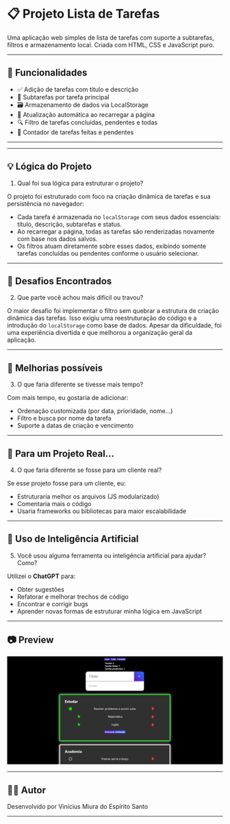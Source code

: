 # 📋 Projeto Lista de Tarefas

Uma aplicação web simples de lista de tarefas com suporte a subtarefas, filtros e armazenamento local. Criada com HTML, CSS e JavaScript puro.

---

## 🚀 Funcionalidades

- ✅ Adição de tarefas com título e descrição
- 📝 Subtarefas por tarefa principal
- 🗃️ Armazenamento de dados via LocalStorage
- 🔄 Atualização automática ao recarregar a página
- 🔍 Filtro de tarefas concluídas, pendentes e todas
- 🎯 Contador de tarefas feitas e pendentes

---

---

## 💡 Lógica do Projeto

1. Qual foi sua lógica para estruturar o projeto?

O projeto foi estruturado com foco na criação dinâmica de tarefas e sua persistência no navegador:
- Cada tarefa é armazenada no `localStorage` com seus dados essenciais: título, descrição, subtarefas e status.
- Ao recarregar a página, todas as tarefas são renderizadas novamente com base nos dados salvos.
- Os filtros atuam diretamente sobre esses dados, exibindo somente tarefas concluídas ou pendentes conforme o usuário selecionar.

---

## 🧠 Desafios Encontrados

2. Que parte você achou mais difícil ou travou?

O maior desafio foi implementar o filtro sem quebrar a estrutura de criação dinâmica das tarefas. Isso exigiu uma reestruturação do código e a introdução do `localStorage` como base de dados. Apesar da dificuldade, foi uma experiência divertida e que melhorou a organização geral da aplicação.

---

## 🔧 Melhorias possíveis

3. O que faria diferente se tivesse mais tempo?

Com mais tempo, eu gostaria de adicionar:
- Ordenação customizada (por data, prioridade, nome...)
- Filtro e busca por nome da tarefa
- Suporte a datas de criação e vencimento

---

## 🧩 Para um Projeto Real...

4. O que faria diferente se fosse para um cliente real?

Se esse projeto fosse para um cliente, eu:
- Estruturaria melhor os arquivos (JS modularizado)
- Comentaria mais o código
- Usaria frameworks ou bibliotecas para maior escalabilidade

---

## 🤖 Uso de Inteligência Artificial

5. Você usou alguma ferramenta ou inteligência artificial para ajudar? Como?

Utilizei o **ChatGPT** para:
- Obter sugestões
- Refatorar e melhorar trechos de código
- Encontrar e corrigir bugs
- Aprender novas formas de estruturar minha lógica em JavaScript

---

## 📷 Preview

![alt text](image.png)

---

## 🧑‍💻 Autor

Desenvolvido por Vinícius Miura do Espírito Santo

---